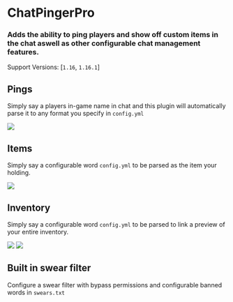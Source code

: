 # ChatPingerPro
### Adds the ability to ping players and show off custom items in the chat aswell as other configurable chat management features.

Support Versions: [`1.16`, `1.16.1`]

## Pings
Simply say a players in-game name in chat and this plugin will automatically parse it to any format you specify in `config.yml`

![](https://i.ibb.co/CmwzXP8/Annotation-2020-07-20-005322.png)

## Items
Simply say a configurable word `config.yml` to be parsed as the item your holding.

![](https://i.ibb.co/VxmLrnx/Annotation-2020-07-20-135317.png)

## Inventory
Simply say a configurable word `config.yml` to be parsed to link a preview of your entire inventory.

![](https://i.ibb.co/YQTFyTt/Annotation-2020-07-20-160406.png)
![](https://i.ibb.co/dM02kZb/Annotation-2020-07-20-160423.png)

## Built in swear filter
Configure a swear filter with bypass permissions and configurable banned words in `swears.txt`
